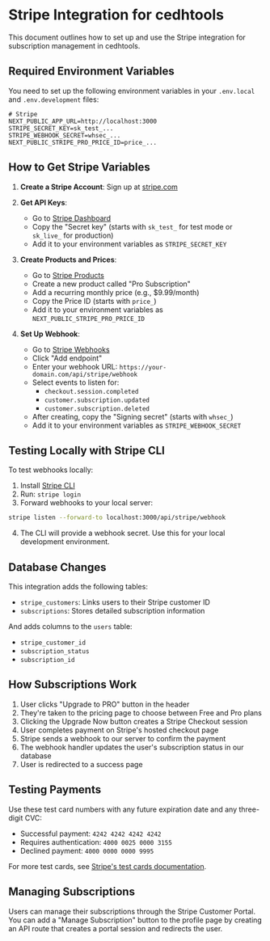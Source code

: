 # Stripe Integration for cedhtools

This document outlines how to set up and use the Stripe integration for subscription management in cedhtools.

## Required Environment Variables

You need to set up the following environment variables in your `.env.local` and `.env.development` files:

```
# Stripe
NEXT_PUBLIC_APP_URL=http://localhost:3000
STRIPE_SECRET_KEY=sk_test_...
STRIPE_WEBHOOK_SECRET=whsec_...
NEXT_PUBLIC_STRIPE_PRO_PRICE_ID=price_...
```

## How to Get Stripe Variables

1. **Create a Stripe Account**: Sign up at [stripe.com](https://stripe.com)

2. **Get API Keys**:
   - Go to [Stripe Dashboard](https://dashboard.stripe.com/apikeys)
   - Copy the "Secret key" (starts with `sk_test_` for test mode or `sk_live_` for production)
   - Add it to your environment variables as `STRIPE_SECRET_KEY`

3. **Create Products and Prices**:
   - Go to [Stripe Products](https://dashboard.stripe.com/products)
   - Create a new product called "Pro Subscription"
   - Add a recurring monthly price (e.g., $9.99/month)
   - Copy the Price ID (starts with `price_`)
   - Add it to your environment variables as `NEXT_PUBLIC_STRIPE_PRO_PRICE_ID`

4. **Set Up Webhook**:
   - Go to [Stripe Webhooks](https://dashboard.stripe.com/webhooks)
   - Click "Add endpoint"
   - Enter your webhook URL: `https://your-domain.com/api/stripe/webhook`
   - Select events to listen for:
     - `checkout.session.completed`
     - `customer.subscription.updated`
     - `customer.subscription.deleted`
   - After creating, copy the "Signing secret" (starts with `whsec_`)
   - Add it to your environment variables as `STRIPE_WEBHOOK_SECRET`

## Testing Locally with Stripe CLI

To test webhooks locally:

1. Install [Stripe CLI](https://stripe.com/docs/stripe-cli)
2. Run: `stripe login`
3. Forward webhooks to your local server:

```bash
stripe listen --forward-to localhost:3000/api/stripe/webhook
```

4. The CLI will provide a webhook secret. Use this for your local development environment.

## Database Changes

This integration adds the following tables:

- `stripe_customers`: Links users to their Stripe customer ID
- `subscriptions`: Stores detailed subscription information

And adds columns to the `users` table:
- `stripe_customer_id`
- `subscription_status`
- `subscription_id`

## How Subscriptions Work

1. User clicks "Upgrade to PRO" button in the header
2. They're taken to the pricing page to choose between Free and Pro plans
3. Clicking the Upgrade Now button creates a Stripe Checkout session
4. User completes payment on Stripe's hosted checkout page
5. Stripe sends a webhook to our server to confirm the payment
6. The webhook handler updates the user's subscription status in our database
7. User is redirected to a success page

## Testing Payments

Use these test card numbers with any future expiration date and any three-digit CVC:

- Successful payment: `4242 4242 4242 4242`
- Requires authentication: `4000 0025 0000 3155`
- Declined payment: `4000 0000 0000 9995`

For more test cards, see [Stripe's test cards documentation](https://stripe.com/docs/testing#cards).

## Managing Subscriptions

Users can manage their subscriptions through the Stripe Customer Portal. You can add a "Manage Subscription" button to the profile page by creating an API route that creates a portal session and redirects the user. 